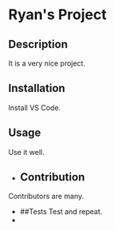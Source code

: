 # Ryan's Project

## Description
It is a very nice project.

 ## Installation
Install VS Code.
 ## Usage
Use it well.
- ## Contribution
 Contributors are many.
- ##Tests
 Test and repeat.
-
